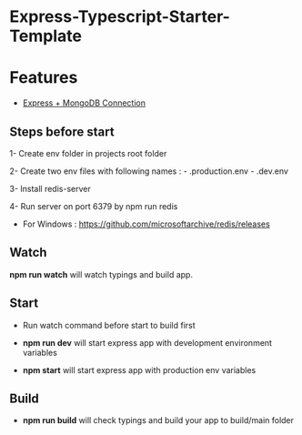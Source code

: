 # Express-Typescript-Starter-Template

# Features

- [Express + MongoDB Connection](https://github.com/ubeytdemirr/express-typescript-starter/tree/features/db/mongodb)

## Steps before start

1- Create env folder in projects root folder

2- Create two env files with following names : - .production.env - .dev.env

3- Install redis-server

4- Run server on port 6379 by npm run redis

- For Windows : https://github.com/microsoftarchive/redis/releases

## Watch

**npm run watch** will watch typings and build app.

## Start

- Run watch command before start to build first
- **npm run dev** will start express app with development environment variables

- **npm start** will start express app with production env variables

## Build

- **npm run build** will check typings and build your app to build/main folder
